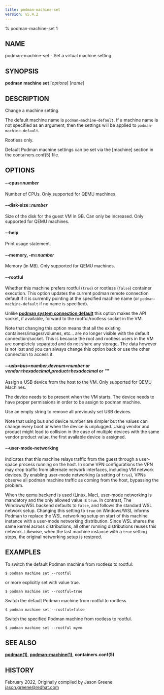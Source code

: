 ```yaml
---
title: podman-machine-set
version: v5.4.2
---
```


% podman-machine-set 1

## NAME
podman\-machine\-set - Set a virtual machine setting

## SYNOPSIS
**podman machine set** [*options*] [*name*]

## DESCRIPTION

Change a machine setting.

The default machine name is `podman-machine-default`. If a machine name is not specified as an argument,
then the settings will be applied to `podman-machine-default`.

Rootless only.

Default Podman machine settings can be set via the [machine] section in the containers.conf(5) file.

## OPTIONS

#### **--cpus**=*number*

Number of CPUs.
Only supported for QEMU machines.

#### **--disk-size**=*number*

Size of the disk for the guest VM in GB.
Can only be increased. Only supported for QEMU machines.

#### **--help**

Print usage statement.

#### **--memory**, **-m**=*number*

Memory (in MB).
Only supported for QEMU machines.

#### **--rootful**

Whether this machine prefers rootful (`true`) or rootless (`false`)
container execution. This option updates the current podman
remote connection default if it is currently pointing at the specified
machine name (or `podman-machine-default` if no name is specified).

Unlike [**podman system connection default**](podman-system-connection-default.1.md)
this option makes the API socket, if available, forward to the rootful/rootless
socket in the VM.

Note that changing this option means that all the existing containers/images/volumes, etc...
are no longer visible with the default connection/socket. This is because the root and rootless
users in the VM are completely separated and do not share any storage. The data however is not
lost and you can always change this option back or use the other connection to access it.

#### **--usb**=*bus=number,devnum=number* or *vendor=hexadecimal,product=hexadecimal* or *""*

Assign a USB device from the host to the VM.
Only supported for QEMU Machines.

The device needs to be present when the VM starts.
The device needs to have proper permissions in order to be assign to podman machine.

Use an empty string to remove all previously set USB devices.

Note that using bus and device number are simpler but the values can change every boot or when the
device is unplugged. Using vendor and product might lead to collision in the case of multiple
devices with the same vendor product value, the first available device is assigned.


[//]: # (BEGIN included file options/user-mode-networking.md)
#### **--user-mode-networking**

Indicates that this machine relays traffic from the guest through a user-space
process running on the host. In some VPN configurations the VPN may drop
traffic from alternate network interfaces, including VM network devices. By
enabling user-mode networking (a setting of `true`), VPNs observe all
podman machine traffic as coming from the host, bypassing the problem.

When the qemu backend is used (Linux, Mac), user-mode networking is
mandatory and the only allowed value is `true`. In contrast, The Windows/WSL
backend defaults to `false`, and follows the standard WSL network setup.
Changing this setting to `true` on Windows/WSL informs Podman to replace
the WSL networking setup on start of this machine instance with a user-mode
networking distribution. Since WSL shares the same kernel across
distributions, all other running distributions reuses this network.
Likewise, when the last machine instance with a `true` setting stops, the
original networking setup is restored.

[//]: # (END   included file options/user-mode-networking.md)

## EXAMPLES

To switch the default Podman machine from rootless to rootful:

```
$ podman machine set --rootful
```

or more explicitly set with value true.

```
$ podman machine set --rootful=true
```

Switch the default Podman machine from rootful to rootless.
```
$ podman machine set --rootful=false
```

Switch the specified Podman machine from rootless to rootful.
```
$ podman machine set --rootful myvm
```

## SEE ALSO
**[podman(1)](podman.1.md)**, **[podman-machine(1)](podman-machine.1.md)**, **containers.conf(5)**

## HISTORY
February 2022, Originally compiled by Jason Greene <jason.greene@redhat.com>

